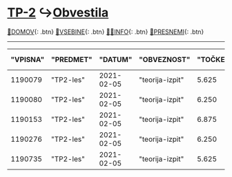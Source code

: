 # [TP-2](../index.md) ↪[Obvestila](./index.md) 

[🏡DOMOV](../index.md){: .btn}
[📝VSEBINE](../Vsebine/index.md){: .btn}
[👨‍🎓INFO](../info.md){: .btn}
[💾PRESNEMI](../Presnemi/index.md){: .btn}

---
 
| "VPISNA" | "PREDMET" | "DATUM" | "OBVEZNOST" | "TOČKE" | "OCENA [%]" |
|---|---|---|---|---|---|
| 1190079 | "TP2-les" | 2021-02-05 | "teorija-izpit" | 5.625 | 56.0 |
| 1190080 | "TP2-les" | 2021-02-05 | "teorija-izpit" | 6.250 | 63.0 |
| 1190153 | "TP2-les" | 2021-02-05 | "teorija-izpit" | 6.875 | 69.0 |
| 1190276 | "TP2-les" | 2021-02-05 | "teorija-izpit" | 6.250 | 63.0 |
| 1190735 | "TP2-les" | 2021-02-05 | "teorija-izpit" | 5.625 | 56.0 |
